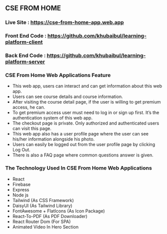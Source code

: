 ## CSE FROM HOME

### Live Site : https://cse-from-home-app.web.app

### Front End Code : https://github.com/khubaibul/learning-platform-client

### Back End Code : https://github.com/khubaibul/learning-platform-server

### CSE From Home Web Applications Feature

- This web app, users can interact and can get information about this web app.
- Users can see course details and course information.
- After visiting the course detail page, if the user is willing to get premium access, he can.
- To get premium access user must need to log in or sign up first. It’s the authentication system of this web app.
- The checkout page is private. Only authorized and authenticated users can visit this page.
- This web app also has a user profile page where the user can see his/her information alongside his photo.
- Users can easily be logged out from the user profile page by clicking Log Out.
- There is also a FAQ page where common questions answer is given.

### The Technology Used In CSE From Home Web Applications

- React
- Firebase
- Express
- Node js
- Tailwind (As CSS Framework)
- DaisyUI (As Tailwind Library)
- FontAwesome + FlatIcons (As Icon Package)
- React-To-PDF (As PDF Downloader)
- React Router Dom (For SPA)
- Animated Video In Hero Section
